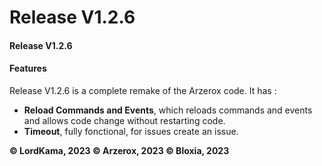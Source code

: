 # Release V1.2.6

#### **Release V1.2.6**

#### Features

Release V1.2.6 is a complete remake of the Arzerox code. It has :

* **Reload Commands and Events**, which reloads commands and events and allows code change without restarting code.
* **Timeout**, fully fonctional, for issues create an issue.

**© LordKama, 2023 © Arzerox, 2023 © Bloxia, 2023**

